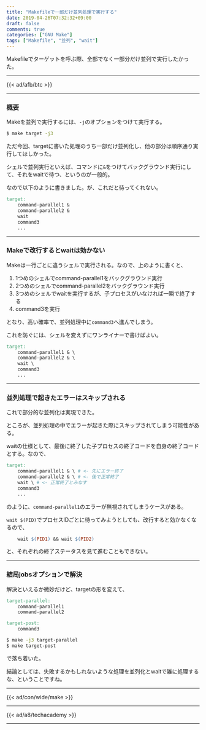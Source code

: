 ```yaml
---
title: "Makefileで一部だけ並列処理で実行する"
date: 2019-04-26T07:32:32+09:00
draft: false
comments: true
categories: ["GNU Make"]
tags: ["Makefile", "並列", "wait"]
---
```


Makefileでターゲットを呼ぶ際、全部でなく一部分だけ並列で実行したかった。

<!--more-->

---

{{< ad/afb/btc >}}

---

### 概要

Makeを並列で実行するには、`-j`のオプションをつけて実行する。

```sh
$ make target -j3
```

ただ今回、targetに書いた処理のうち一部だけ並列化し、他の部分は順序通り実行してほしかった。

シェルで並列実行といえば、コマンドに`&`をつけてバックグラウンド実行にして、それをwaitで待つ、というのが一般的。

なので以下のように書きました。が、これだと待ってくれない。

```Makefile
target:
    command-parallel1 &
    command-parallel2 &
    wait
    command3
    ...
```

---

### Makeで改行するとwaitは効かない

Makeは一行ごとに違うシェルで実行される。なので、上のように書くと、

1. 1つめのシェルでcommand-parallel1をバックグラウンド実行
2. 2つめのシェルでcommand-parallel2をバックグラウンド実行
3. 3つめのシェルでwaitを実行するが、子プロセスがいなければ一瞬で終了する
4. command3を実行

となり、高い確率で、並列処理中に`command3`へ進んでしまう。

これを防ぐには、シェルを変えずにワンライナーで書けばよい。

```Makefile
target:
    command-parallel1 & \
    command-parallel2 & \
    wait \
    command3
    ...
```

---

### 並列処理で起きたエラーはスキップされる

これで部分的な並列化は実現できた。

ところが、並列処理の中でエラーが起きた際にスキップされてしまう可能性がある。

waitの仕様として、最後に終了した子プロセスの終了コードを自身の終了コードとする。なので、

```Makefile
target:
    command-parallel1 & \ # <- 先にエラー終了
    command-parallel2 & \ # <- 後で正常終了
    wait \ # <- 正常終了とみなす
    command3
    ...
```

のように、`command-parallel1`のエラーが無視されてしまうケースがある。

`wait $(PID)`でプロセスIDごとに待ってみようとしても、改行すると効かなくなるので、

```Makefile
    wait $(PID1) && wait $(PID2)
```

と、それぞれの終了ステータスを見て進むこともできない。

---

### 結局jobsオプションで解決

解決といえるか微妙だけど、targetの形を変えて、

```Makefile
target-parallel:
    command-parallel1
    command-parallel2

target-post:
    command3
```

```sh
$ make -j3 target-parallel
$ make target-post
```

で落ち着いた。

結論としては、失敗するかもしれないような処理を並列化とwaitで雑に処理するな、ということですね。

---

{{< ad/con/wide/make >}}

---

{{< ad/a8/techacademy >}}

---
